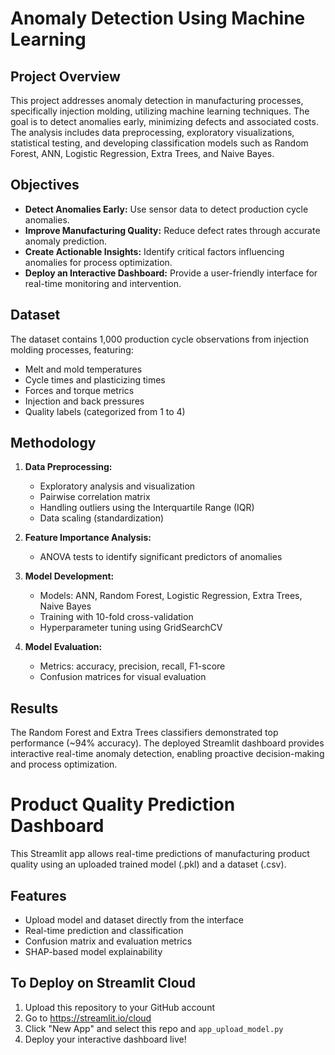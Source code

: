 # Anomaly Detection Using Machine Learning

## Project Overview

This project addresses anomaly detection in manufacturing processes, specifically injection molding, utilizing machine learning techniques. The goal is to detect anomalies early, minimizing defects and associated costs. The analysis includes data preprocessing, exploratory visualizations, statistical testing, and developing classification models such as Random Forest, ANN, Logistic Regression, Extra Trees, and Naive Bayes.

## Objectives

- **Detect Anomalies Early:** Use sensor data to detect production cycle anomalies.
- **Improve Manufacturing Quality:** Reduce defect rates through accurate anomaly prediction.
- **Create Actionable Insights:** Identify critical factors influencing anomalies for process optimization.
- **Deploy an Interactive Dashboard:** Provide a user-friendly interface for real-time monitoring and intervention.

## Dataset

The dataset contains 1,000 production cycle observations from injection molding processes, featuring:
- Melt and mold temperatures
- Cycle times and plasticizing times
- Forces and torque metrics
- Injection and back pressures
- Quality labels (categorized from 1 to 4)

## Methodology

1. **Data Preprocessing:**
   - Exploratory analysis and visualization
   - Pairwise correlation matrix
   - Handling outliers using the Interquartile Range (IQR)
   - Data scaling (standardization)

2. **Feature Importance Analysis:**
   - ANOVA tests to identify significant predictors of anomalies

3. **Model Development:**
   - Models: ANN, Random Forest, Logistic Regression, Extra Trees, Naive Bayes
   - Training with 10-fold cross-validation
   - Hyperparameter tuning using GridSearchCV

4. **Model Evaluation:**
   - Metrics: accuracy, precision, recall, F1-score
   - Confusion matrices for visual evaluation

## Results

The Random Forest and Extra Trees classifiers demonstrated top performance (~94% accuracy). The deployed Streamlit dashboard provides interactive real-time anomaly detection, enabling proactive decision-making and process optimization.



# Product Quality Prediction Dashboard

This Streamlit app allows real-time predictions of manufacturing product quality using an uploaded trained model (.pkl) and a dataset (.csv).

## Features

- Upload model and dataset directly from the interface
- Real-time prediction and classification
- Confusion matrix and evaluation metrics
- SHAP-based model explainability

## To Deploy on Streamlit Cloud

1. Upload this repository to your GitHub account
2. Go to https://streamlit.io/cloud
3. Click "New App" and select this repo and `app_upload_model.py`
4. Deploy your interactive dashboard live!

